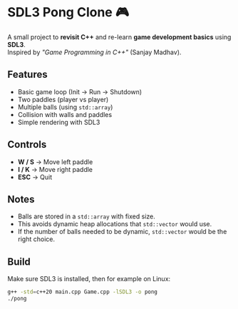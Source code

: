 ﻿# SDL3 Pong Clone 🎮

A small project to **revisit C++** and re-learn **game development basics** using **SDL3**.  
Inspired by *"Game Programming in C++"* (Sanjay Madhav).

## Features
- Basic game loop (Init → Run → Shutdown)
- Two paddles (player vs player)
- Multiple balls (using `std::array`)
- Collision with walls and paddles
- Simple rendering with SDL3

## Controls
- **W / S** → Move left paddle  
- **I / K** → Move right paddle  
- **ESC** → Quit  

## Notes
- Balls are stored in a `std::array` with fixed size.  
- This avoids dynamic heap allocations that `std::vector` would use.  
- If the number of balls needed to be dynamic, `std::vector` would be the right choice.

## Build
Make sure SDL3 is installed, then for example on Linux:

```bash
g++ -std=c++20 main.cpp Game.cpp -lSDL3 -o pong
./pong

